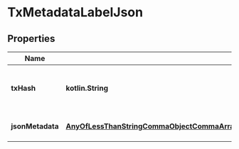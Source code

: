 
# TxMetadataLabelJson

## Properties
Name | Type | Description | Notes
------------ | ------------- | ------------- | -------------
**txHash** | **kotlin.String** | Transaction hash that contains the specific metadata | 
**jsonMetadata** | [**AnyOfLessThanStringCommaObjectCommaArrayCommaIntegerCommaNumberCommaBooleanGreaterThan**](AnyOfLessThanStringCommaObjectCommaArrayCommaIntegerCommaNumberCommaBooleanGreaterThan.md) | Content of the JSON metadata | 



